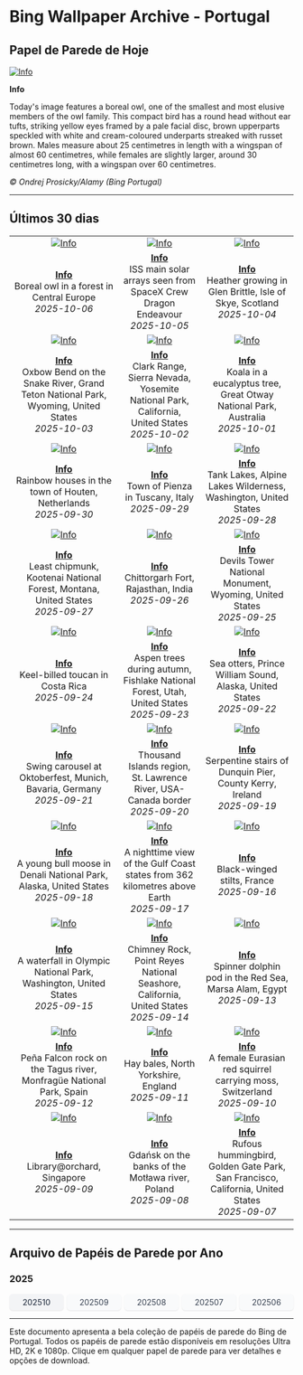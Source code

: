 # Bing Wallpaper Archive - Portugal

## Papel de Parede de Hoje

[![Info](https://www.bing.com/th?id=OHR.TeacherOwl_ROW9041107583_UHD.jpg&pid=hp&w=2560)](https://bing.codexun.com/pt/detail/20251006)

**Info**

Today's image features a boreal owl, one of the smallest and most elusive members of the owl family. This compact bird has a round head without ear tufts, striking yellow eyes framed by a pale facial disc, brown upperparts speckled with white and cream-coloured underparts streaked with russet brown. Males measure about 25 centimetres in length with a wingspan of almost 60 centimetres, while females are slightly larger, around 30 centimetres long, with a wingspan over 60 centimetres.

*© Ondrej Prosicky/Alamy (Bing Portugal)*

---

## Últimos 30 dias

| | | |
|:---:|:---:|:---:|
| [![Info](https://www.bing.com/th?id=OHR.TeacherOwl_ROW9041107583_UHD.jpg&pid=hp&w=2560)](https://bing.codexun.com/pt/detail/20251006) | [![Info](https://www.bing.com/th?id=OHR.DragonEndeavour_ROW8867251205_UHD.jpg&pid=hp&w=2560)](https://bing.codexun.com/pt/detail/20251005) | [![Info](https://www.bing.com/th?id=OHR.SkyeHeather_ROW6254655210_UHD.jpg&pid=hp&w=2560)](https://bing.codexun.com/pt/detail/20251004) | 
| **[Info](https://bing.codexun.com/pt/detail/20251006)**<br>Boreal owl in a forest in Central Europe<br>*2025-10-06* | **[Info](https://bing.codexun.com/pt/detail/20251005)**<br>ISS main solar arrays seen from SpaceX Crew Dragon Endeavour<br>*2025-10-05* | **[Info](https://bing.codexun.com/pt/detail/20251004)**<br>Heather growing in Glen Brittle, Isle of Skye, Scotland<br>*2025-10-04* | 
| [![Info](https://www.bing.com/th?id=OHR.OxbowBend_ROW5989192939_UHD.jpg&pid=hp&w=2560)](https://bing.codexun.com/pt/detail/20251003) | [![Info](https://www.bing.com/th?id=OHR.YosemiteClark_ROW5897373346_UHD.jpg&pid=hp&w=2560)](https://bing.codexun.com/pt/detail/20251002) | [![Info](https://www.bing.com/th?id=OHR.EucalyptusKoala_ROW5777411549_UHD.jpg&pid=hp&w=2560)](https://bing.codexun.com/pt/detail/20251001) | 
| **[Info](https://bing.codexun.com/pt/detail/20251003)**<br>Oxbow Bend on the Snake River, Grand Teton National Park, Wyoming, United States<br>*2025-10-03* | **[Info](https://bing.codexun.com/pt/detail/20251002)**<br>Clark Range, Sierra Nevada, Yosemite National Park, California, United States<br>*2025-10-02* | **[Info](https://bing.codexun.com/pt/detail/20251001)**<br>Koala in a eucalyptus tree, Great Otway National Park, Australia<br>*2025-10-01* | 
| [![Info](https://www.bing.com/th?id=OHR.HoutenHouses_ROW5656377952_UHD.jpg&pid=hp&w=2560)](https://bing.codexun.com/pt/detail/20250930) | [![Info](https://www.bing.com/th?id=OHR.PienzaItaly_ROW5557368253_UHD.jpg&pid=hp&w=2560)](https://bing.codexun.com/pt/detail/20250929) | [![Info](https://www.bing.com/th?id=OHR.TankLakes_ROW5456053450_UHD.jpg&pid=hp&w=2560)](https://bing.codexun.com/pt/detail/20250928) | 
| **[Info](https://bing.codexun.com/pt/detail/20250930)**<br>Rainbow houses in the town of Houten, Netherlands<br>*2025-09-30* | **[Info](https://bing.codexun.com/pt/detail/20250929)**<br>Town of Pienza in Tuscany, Italy<br>*2025-09-29* | **[Info](https://bing.codexun.com/pt/detail/20250928)**<br>Tank Lakes, Alpine Lakes Wilderness, Washington, United States<br>*2025-09-28* | 
| [![Info](https://www.bing.com/th?id=OHR.AutumnChipmunk_ROW5358598702_UHD.jpg&pid=hp&w=2560)](https://bing.codexun.com/pt/detail/20250927) | [![Info](https://www.bing.com/th?id=OHR.FortChittorgarh_ROW5235971139_UHD.jpg&pid=hp&w=2560)](https://bing.codexun.com/pt/detail/20250926) | [![Info](https://www.bing.com/th?id=OHR.BearLodge_ROW5124769347_UHD.jpg&pid=hp&w=2560)](https://bing.codexun.com/pt/detail/20250925) | 
| **[Info](https://bing.codexun.com/pt/detail/20250927)**<br>Least chipmunk, Kootenai National Forest, Montana, United States<br>*2025-09-27* | **[Info](https://bing.codexun.com/pt/detail/20250926)**<br>Chittorgarh Fort, Rajasthan, India<br>*2025-09-26* | **[Info](https://bing.codexun.com/pt/detail/20250925)**<br>Devils Tower National Monument, Wyoming, United States<br>*2025-09-25* | 
| [![Info](https://www.bing.com/th?id=OHR.ToucanForest_ROW4747613727_UHD.jpg&pid=hp&w=2560)](https://bing.codexun.com/pt/detail/20250924) | [![Info](https://www.bing.com/th?id=OHR.AspenEquinox_ROW4592504146_UHD.jpg&pid=hp&w=2560)](https://bing.codexun.com/pt/detail/20250923) | [![Info](https://www.bing.com/th?id=OHR.IceOtters_ROW4423609000_UHD.jpg&pid=hp&w=2560)](https://bing.codexun.com/pt/detail/20250922) | 
| **[Info](https://bing.codexun.com/pt/detail/20250924)**<br>Keel-billed toucan in Costa Rica<br>*2025-09-24* | **[Info](https://bing.codexun.com/pt/detail/20250923)**<br>Aspen trees during autumn, Fishlake National Forest, Utah, United States<br>*2025-09-23* | **[Info](https://bing.codexun.com/pt/detail/20250922)**<br>Sea otters, Prince William Sound, Alaska, United States<br>*2025-09-22* | 
| [![Info](https://www.bing.com/th?id=OHR.OktoberfestSwing_ROW4294317377_UHD.jpg&pid=hp&w=2560)](https://bing.codexun.com/pt/detail/20250921) | [![Info](https://www.bing.com/th?id=OHR.ThousandIslands_ROW3854293844_UHD.jpg&pid=hp&w=2560)](https://bing.codexun.com/pt/detail/20250920) | [![Info](https://www.bing.com/th?id=OHR.DunquinIreland_ROW8248282029_UHD.jpg&pid=hp&w=2560)](https://bing.codexun.com/pt/detail/20250919) | 
| **[Info](https://bing.codexun.com/pt/detail/20250921)**<br>Swing carousel at Oktoberfest, Munich, Bavaria, Germany<br>*2025-09-21* | **[Info](https://bing.codexun.com/pt/detail/20250920)**<br>Thousand Islands region, St. Lawrence River, USA-Canada border<br>*2025-09-20* | **[Info](https://bing.codexun.com/pt/detail/20250919)**<br>Serpentine stairs of Dunquin Pier, County Kerry, Ireland<br>*2025-09-19* | 
| [![Info](https://www.bing.com/th?id=OHR.YoungMoose_ROW0217187286_UHD.jpg&pid=hp&w=2560)](https://bing.codexun.com/pt/detail/20250918) | [![Info](https://www.bing.com/th?id=OHR.OzoneEarth_ROW8045660515_UHD.jpg&pid=hp&w=2560)](https://bing.codexun.com/pt/detail/20250917) | [![Info](https://www.bing.com/th?id=OHR.Echasse_ROW7944797323_UHD.jpg&pid=hp&w=2560)](https://bing.codexun.com/pt/detail/20250916) | 
| **[Info](https://bing.codexun.com/pt/detail/20250918)**<br>A young bull moose in Denali National Park, Alaska, United States<br>*2025-09-18* | **[Info](https://bing.codexun.com/pt/detail/20250917)**<br>A nighttime view of the Gulf Coast states from 362 kilometres above Earth<br>*2025-09-17* | **[Info](https://bing.codexun.com/pt/detail/20250916)**<br>Black-winged stilts, France<br>*2025-09-16* | 
| [![Info](https://www.bing.com/th?id=OHR.HohWaterfall_ROW7820858130_UHD.jpg&pid=hp&w=2560)](https://bing.codexun.com/pt/detail/20250915) | [![Info](https://www.bing.com/th?id=OHR.PointReyesSeashore_ROW7684376877_UHD.jpg&pid=hp&w=2560)](https://bing.codexun.com/pt/detail/20250914) | [![Info](https://www.bing.com/th?id=OHR.SpinnerDolphins_ROW7589569967_UHD.jpg&pid=hp&w=2560)](https://bing.codexun.com/pt/detail/20250913) | 
| **[Info](https://bing.codexun.com/pt/detail/20250915)**<br>A waterfall in Olympic National Park, Washington, United States<br>*2025-09-15* | **[Info](https://bing.codexun.com/pt/detail/20250914)**<br>Chimney Rock, Point Reyes National Seashore, California, United States<br>*2025-09-14* | **[Info](https://bing.codexun.com/pt/detail/20250913)**<br>Spinner dolphin pod in the Red Sea, Marsa Alam, Egypt<br>*2025-09-13* | 
| [![Info](https://www.bing.com/th?id=OHR.ExtremaduraJamon_ROW7444306308_UHD.jpg&pid=hp&w=2560)](https://bing.codexun.com/pt/detail/20250912) | [![Info](https://www.bing.com/th?id=OHR.YorkshireHay_ROW7331770812_UHD.jpg&pid=hp&w=2560)](https://bing.codexun.com/pt/detail/20250911) | [![Info](https://www.bing.com/th?id=OHR.SwissSquirrel_ROW7231297165_UHD.jpg&pid=hp&w=2560)](https://bing.codexun.com/pt/detail/20250910) | 
| **[Info](https://bing.codexun.com/pt/detail/20250912)**<br>Peña Falcon rock on the Tagus river, Monfragüe National Park, Spain<br>*2025-09-12* | **[Info](https://bing.codexun.com/pt/detail/20250911)**<br>Hay bales, North Yorkshire, England<br>*2025-09-11* | **[Info](https://bing.codexun.com/pt/detail/20250910)**<br>A female Eurasian red squirrel carrying moss, Switzerland<br>*2025-09-10* | 
| [![Info](https://www.bing.com/th?id=OHR.OrchardLibrary_ROW7132062115_UHD.jpg&pid=hp&w=2560)](https://bing.codexun.com/pt/detail/20250909) | [![Info](https://www.bing.com/th?id=OHR.BlueGdansk_ROW7036139554_UHD.jpg&pid=hp&w=2560)](https://bing.codexun.com/pt/detail/20250908) | [![Info](https://www.bing.com/th?id=OHR.RufousHummer_ROW6939671460_UHD.jpg&pid=hp&w=2560)](https://bing.codexun.com/pt/detail/20250907) | 
| **[Info](https://bing.codexun.com/pt/detail/20250909)**<br>Library@orchard, Singapore<br>*2025-09-09* | **[Info](https://bing.codexun.com/pt/detail/20250908)**<br>Gdańsk on the banks of the Motława river, Poland<br>*2025-09-08* | **[Info](https://bing.codexun.com/pt/detail/20250907)**<br>Rufous hummingbird, Golden Gate Park, San Francisco, California, United States<br>*2025-09-07* | 


---

## Arquivo de Papéis de Parede por Ano

### 2025
<div style="display: grid; grid-template-columns: repeat(auto-fit, minmax(80px, 1fr)); gap: 6px; margin: 12px 0;">
<a href="https://bing.codexun.com/pt/archive/202510" style="padding: 6px 12px; font-size: 14px; border-radius: 6px; box-shadow: 0 1px 2px rgba(0,0,0,0.1); background-color: #f3f4f6; color: #374151; text-decoration: none; text-align: center; transition: background-color 0.2s ease; font-weight: 500;">202510</a>
<a href="https://bing.codexun.com/pt/archive/202509" style="padding: 6px 12px; font-size: 14px; border-radius: 6px; box-shadow: 0 1px 2px rgba(0,0,0,0.1); background-color: #f9fafb; color: #374151; text-decoration: none; text-align: center; transition: background-color 0.2s ease;">202509</a>
<a href="https://bing.codexun.com/pt/archive/202508" style="padding: 6px 12px; font-size: 14px; border-radius: 6px; box-shadow: 0 1px 2px rgba(0,0,0,0.1); background-color: #f9fafb; color: #374151; text-decoration: none; text-align: center; transition: background-color 0.2s ease;">202508</a>
<a href="https://bing.codexun.com/pt/archive/202507" style="padding: 6px 12px; font-size: 14px; border-radius: 6px; box-shadow: 0 1px 2px rgba(0,0,0,0.1); background-color: #f9fafb; color: #374151; text-decoration: none; text-align: center; transition: background-color 0.2s ease;">202507</a>
<a href="https://bing.codexun.com/pt/archive/202506" style="padding: 6px 12px; font-size: 14px; border-radius: 6px; box-shadow: 0 1px 2px rgba(0,0,0,0.1); background-color: #f9fafb; color: #374151; text-decoration: none; text-align: center; transition: background-color 0.2s ease;">202506</a>
</div>



---

Este documento apresenta a bela coleção de papéis de parede do Bing de Portugal. Todos os papéis de parede estão disponíveis em resoluções Ultra HD, 2K e 1080p. Clique em qualquer papel de parede para ver detalhes e opções de download.
